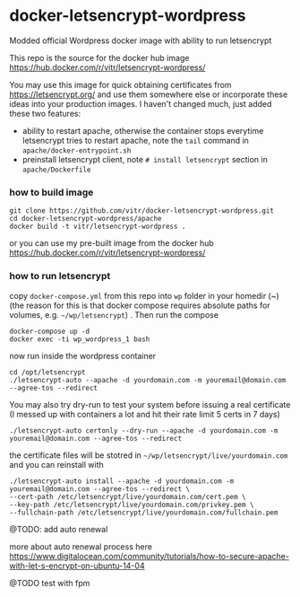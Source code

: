 # docker-letsencrypt-wordpress
Modded official Wordpress docker image with ability to run letsencrypt

This repo is the source for the docker hub image https://hub.docker.com/r/vitr/letsencrypt-wordpress/

You may use this image for quick obtaining certificates from https://letsencrypt.org/ and use them somewhere else or incorporate these ideas into your production images. 
I haven't changed much, just added these two features:

* ability to restart apache, otherwise the container stops everytime letsencrypt tries to restart apache, note the `tail` command in `apache/docker-entrypoint.sh`
* preinstall letsencrypt client, note `# install letsencrypt` section in `apache/Dockerfile`

### how to build image
    git clone https://github.com/vitr/docker-letsencrypt-wordpress.git
    cd docker-letsencrypt-wordpress/apache
    docker build -t vitr/letsencrypt-wordpress .

or you can use my pre-built image from the docker hub https://hub.docker.com/r/vitr/letsencrypt-wordpress/

### how to run letsencrypt
copy `docker-compose.yml` from this repo into `wp` folder in your homedir (~) (the reason for this is that docker compose requires absolute paths for volumes, e.g. `~/wp/letsencrypt`) . Then run the compose

    docker-compose up -d
    docker exec -ti wp_wordpress_1 bash
    
now run inside the wordpress container

    cd /opt/letsencrypt
    ./letsencrypt-auto --apache -d yourdomain.com -m youremail@domain.com --agree-tos --redirect
    
You may also try dry-run to test your system before issuing a real certificate (I messed up with containers a lot and hit their rate limit 5 certs in 7 days)

    ./letsencrypt-auto certonly --dry-run --apache -d yourdomain.com -m youremail@domain.com --agree-tos --redirect
    
the certificate files will be stotred in `~/wp/letsencrypt/live/yourdomain.com` and you can reinstall with
 
    ./letsencrypt-auto install --apache -d yourdomain.com -m youremail@domain.com --agree-tos --redirect \
    --cert-path /etc/letsencrypt/live/yourdomain.com/cert.pem \
    --key-path /etc/letsencrypt/live/yourdomain.com/privkey.pem \
    --fullchain-path /etc/letsencrypt/live/yourdomain.com/fullchain.pem 
    
    
    
@TODO: add auto renewal

more about auto renewal process here
https://www.digitalocean.com/community/tutorials/how-to-secure-apache-with-let-s-encrypt-on-ubuntu-14-04
    
@TODO test with fpm
    
    
